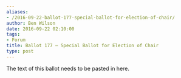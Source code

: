 ```yaml
---
aliases:
- /2016-09-22-ballot-177-special-ballot-for-election-of-chair/
author: Ben Wilson
date: 2016-09-22 02:10:00
tags:
- Forum
title: Ballot 177 – Special Ballot for Election of Chair
type: post
---
```


The text of this ballot needs to be pasted in here.
